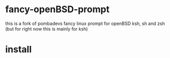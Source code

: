 # fancy-openBSD-prompt
this is a fork of pombadevs fancy linux prompt for openBSD ksh, sh and zsh (but for right now this is mainly for ksh)


# install 

